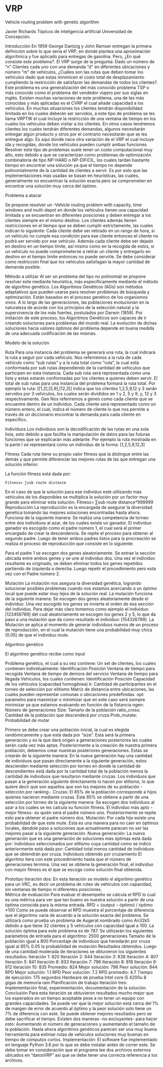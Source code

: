 # VRP
Vehicle routing problem with genetic algorithm

Javier Richards
Tópicos de inteligencia artificial
Universidad de Concepción.




Introducción
	En 1959 George Dantzig y John Ramser entregan la primera definición sobre lo que sería el VRP, en donde plantea una aproximación algorítmica y fue aplicado para entregas de gasolina. Pero, ¿En qué consiste este problema?. El VRP surge de la pregunta: Dado un número de “n” Clientes cada uno con una demanda “d” en diferentes ubicaciones y número “m” de vehículos, ¿Cuáles son las rutas que deben tomar los vehículos dado que estas minimicen el costo total de desplazamiento cumpliendo la restricción de satisfacer las demandas de todos los clientes?. Este problema es una generalización del más conocido problema TSP o más conocido como el problema del vendedor viajero por sus siglas en inglés. Existen muchas variaciones de este problema, una de las más conocidas y más aplicadas es el CVRP el cual añade capacidad a los vehículos. En muchas situaciones los clientes tendrán disponibilidad limitada en los cuales deberán ser servidos, a este tipo de problema se les llama VRPTW el cual incluye la restricción de una ventana de tiempo en los cuales los vehículos deben visitar a los clientes. En otros casos tendremos clientes los cuales tendrán diferentes demandas, algunos necesitarán entregar algún producto y otros por el contrario necesitarán que se les entregue algo. Es aquí donde nace otra variación de el VRP el cual incluye ida y recogidas, donde los vehículos pueden cumplir ambas funciones. 
Resolver este tipo de problemas suele tener un costo computacional muy alto, esto debido a que se caracterizan como problemas de optimización combinatoria de tipo NP-HARD o NP-DIFíCIL, los cuales tardan bastante tiempo en encontrar una solución ya que el tiempo no depende polinomialmente de la cantidad de clientes a servir. Es por esto que las implementaciones más usadas se basan en heurísticas, las cuales, generalmente no encuentran la solución exacta pero se comprometen en encontrar una solución muy cerca del óptimo.





Problema a atacar 

Se propone resolver un -Vehicle routing problem with capacity, time windows and multi-depot  en donde los vehículos tienen una capacidad limitada y se encuentran en diferentes posiciones y deben entregar a los clientes siempre en el mismo destino. Los clientes además tienen restricciones en el tiempo que se deben cumplir estrictamente, las cuales indican lo siguiente: Cada cliente debe ser retirado en un rango de hora, si un vehículo no cumple esa condición para ese cliente entonces el cliente no podrá ser servido por ese vehículo. Además cada cliente debe ser dejado en destino en un tiempo límite, así mismo como en la recogida de estos, si un vehículo no puede comprometerse a retirar un cliente y entregarlo en destino en el tiempo límite entonces no puede servirle. 
Se debe considerar como restricción final que los vehículos satisfagan la mayor cantidad de demanda posible. 
	
Método a utilizar
	Al ser un problema del tipo no polinomial se propone resolver este mediante heurística, más específicamente mediante el método de algoritmo genético.
Los Algoritmos Genéticos (AGs) son métodos adaptativos que pueden usarse para resolver problemas de búsqueda y optimización. Están basados en el proceso genético de los organismos vivos. A lo largo de las generaciones, las poblaciones evolucionan en la naturaleza de acorde con los principios de la selección natural y la supervivencia de los más fuertes, postulados por Darwin (1859). Por imitación de este proceso, los Algoritmos Genéticos son capaces de ir creando soluciones para problemas del mundo real. La evolución  de dichas soluciones hacia valores óptimos del problema depende en buena medida de una adecuada codificación de las mismas.


Modelo de la solución


Ruta
Para una instancia del problema se generará una ruta, la cual indicará la ruta a seguir por cada vehículo. Nos referiremos a la ruta de cada vehículo como “sub rutas” y a la ruta total como “ruta”, la cual está conformada por sub rutas dependiendo de la cantidad de vehículos que participen en esta instancia. Cada sub ruta será representada como una lista y estas estarán conformadas por los clientes a quienes deben servir. El total de sub rutas para una instancia del problema formará la ruta total.
Por ejemplo la ruta: [[1,2],[5,9],[12,3]] indica que los clientes 1,2,5,9,12 y 3 serán servidos por 3 vehículos, los cuales serán divididos en 1 y 2, 5 y 9, y, 12 y 3 respectivamente.
Gen
Nos referiremos a genes como cada cliente que se encuentre dentro de un individuo. Cada cliente será representado como un número entero, el cual, indica el número de cliente lo que nos permite a través de un diccionario encontrar la demanda para cada cliente en específico.

Individuos
Los individuos son la decodificación de las rutas en una sola lista, esto debido a que facilita la manipulación de datos para las futuras funciones que se explicarán más adelante. 
Por ejemplo la ruta mostrada en la parte I se representará como un individuo de la forma: [1,2,5,9,12,3]

Fitness
Cada ruta tiene su propio valor fitness que la distingue entre las demás y que permite diferenciar las mejores rutas de las que entregan una solución inferior. 

La función fitness está dada por: 

	Fitness= ∑sub route distance
En el caso de que la solución para ese individuo esté utilizando más vehículos de los disponibles se multiplica la solución por un factor muy grande para eliminar esta solución.
	Fitness= ∑sub route distance*999999
Reproducción
La reproducción es la encargada de asegurar la diversidad genética tomando las mejores soluciones encontradas hasta ahora.
Funciona de la siguiente manera:
Se realiza una competencia de torneo entre dos individuos al azar, de los cuales existe un ganador. El individuo ganador es escogido como el padre número 1, el cual será el primer encargado de crear la descendencia. Se repite el proceso para obtener al segundo padre.
Luego de tener ambos padres listos para la procreación se realiza el proceso de reproducción que consiste en lo siguiente:

Para el padre 1 se escogen dos genes aleatoriamente. Se extrae la sección   ubicada entre ambos genes y se une al individuo dos. Una vez  el individuo resultante es originado, se deben eliminar todos los genes repetidos partiendo de izquierda a derecha. Luego repetir el procedimiento pero esta vez con el Padre número 2.                                             
             


Mutación
La mutación nos asegura la diversidad genética, logrando solucionar posibles problemas cuando nos estamos acercando a un óptimo local que puede estar muy lejos de la solución real. 
La mutación funciona de la siguiente manera:
Se escogen dos genes aleatoriamente desde el individuo. Una vez escogido los genes se invierte el orden de esa sección del individuo. Para dejar más claro tomemos como ejemplo el individuo: [123456789] del cual aleatoriamente se escogen los genes 2 y 5, lo que da paso a una mutación que da como resultado el individuo: [154326789].
	La Mutación se aplica al momento de generar individuos nuevos de un proceso de 
	reproducción, en el cual la mutación tiene una probabilidad muy chica (0.05) de 
	que el individuo mute. 

Algoritmo genético

El algoritmo genético recibe como input

Problema genético, el cual a su vez contiene:
Un set de clientes, los cuales contienen individualmente:
Identificación
Posición
Ventana de tiempo para recogida
Ventana de tiempo de demora del servicio
Ventana de tiempo para llegada
Vehículos, los cuales contienen:
Identificación
Posición
Capacidad de los vehículos (capacidad homogénea) 
k: Cantidad de participantes en el torneo de selección por elitismo
Matriz de distancia entre ubicaciones, las cuales pueden representar comunas o ubicaciones predefinidas. 
opt: parámetro para maximizar o minimizar que en este caso será siempre minimizar ya que estamos evaluando en función de la fistancia
ngen: Número de generaciones
Size: Tamaño de la población
ratio_cross: Cantidad de la población que descenderá por cruza
Prob_mutate: Probabilidad de mutar


Primero se debe crear una población inicial, la cual es elegida randómicamente y que está dada por “size”. Esta será la primera generación y es la que dará origen a generaciones posteriores las cuales serán cada vez más aptas. 
Posteriormente a la creación de nuestra primera población, debemos crear nuestras posteriores generaciones. Estas se crearán de la siguiente manera:
En la nueva generación hay una cantidad de individuos que pasan directamente a la siguiente generación, estos descienden mediante selección por torneo en donde la cantidad de descendientes está dada por la cantidad total de la población menos la cantidad de individuos que resultaron mediante cruzas. Los individuos que pasan a la generación siguiente directamente lo hacen por elitismo, lo que quiere decir que son aquellos que son los mejores de su población -selección por ranking-.
Cruzas: El 85% de la población corresponde a hijos quienes nacieron mediante cruzas. Éste 85% se obtiene a partir de una selección por torneo de la siguiente manera: Se escogen dos individuos al azar a los cuales se les calcula su función fitness. El individuo más apto -mejor fitness- es quién será el padre número uno. Posteriormente se repite esto para obtener el padre número dos.
Mutación: Por cada hijo existe una probabilidad de que este mute. Esta es una manera para no caer en óptimos locales, dándole paso a soluciones que actualmente parecen no ser las mejores pasar a la siguiente generación.
Nueva generación: La nueva generación que es una generación de soluciones más óptimas está dada por:
Individuos seleccionados por elitismo cuya cantidad como se indicó anteriormente está dada por: Cantidad total menos cantidad de individuos que se obtendrán por cruza.
Individuos obtenido por cruzamiento
El algoritmo itera con este procedimiento hasta que el número de generaciones termina. Una vez se obtiene la generación final, el individuo con mayor fitness es el que se escoge como solución final obtenida. 

Prototipo iteración dos:
En esta iteración se modelo el algoritmo genético para un VRC, es decir un problema de ruteo de vehículos con capacidad, sin ventanas de tiempo ni diferentes posiciones.  
Métrica de evaluación
	Para evaluar el desempeño se calcula el RPD lo cual es una métrica para ver que tan bueno es nuestra solución a partir de una óptima conocida para la misma entrada. 
RPD = (output – óptimo) / óptimo *100 
Como se puede observar el RPD muestra el porcentaje de diferencia que el algoritmo varía de acuerdo a la solución exacta del problema. 
Se utilizará como prueba un problema de Augerat nombrado como An32k5 debido a que tiene 32 clientes y 5 vehículos con capacidad igual a 100. La solución óptima para este problema es de 787.
Se utilizarán los siguientes parámetros de entrada para el algoritmo:
2500 generaciones
Tamaño de la población igual a 800
Porcentaje de individuos que heredarán por cruza igual al 85%
0.05 la probabilidad de mutación
Resultados obtenidos.
	Luego de una cantidad moderada de iteraciones se obtuvieron los siguientes resultados:
Iteración 1: 820
Iteración 2: 844
Iteración 3: 838
Iteración 4: 807
Iteración 5: 841
Iteración 6: 833
Iteración 7: 796
Iteración 8: 816
Iteración 9: 812
Iteración 10: 835
Promedio: 824
Mejor solución: 796
Peor solución: 844
RPD Mejor solución: 1.1
RPD Peor solución: 7.2
RPD promedio: 4.7
Tiempo de ejecución: 175 segundos
Hardware de prueba
Intel core i5 4200u
8 gigas de memoria ram
Planificación de trabajo
Iteración tres: Implementación final, experimentación, documentación de la solución.
Conclusión
	Para esta iteración se obtuvieron resultados mucho mejor que los esperados en un tiempo aceptable pese a no tener un equipo con grandes capacidades. Se puede ver que la mejor solución está cerca del 1% de margen de error de acuerdo al óptimo y la peor solución solo tiene un 7% de diferencia con este. Se puede obtener mejores resultados pero se debe sacrificar el tiempo. Existen dos maneras -no excluyentes- para hacer esto: Aumentando el número de generaciones y aumentando el tamaño de la población. Hasta ahora algoritmos genéticos parecen ser una muy buena herramienta para estimar rutas de vehículos  soluciones muy buenas en tiempo de cómputos cortos.
Implementación:
	El software fue implementado en lenguaje Python 3.6 por lo que se debe instalar antes de correr este. Se debe tomar en consideración que el programa lee dos archivos externos ubicados en “datosVRP” así que se debe tener una correcta referencia a los archivos.

